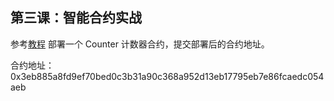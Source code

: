 ## 第三课：智能合约实战

参考[教程](https://github.com/starknet-edu/counter-workshop?tab=readme-ov-file) 部署一个 Counter 计数器合约，提交部署后的合约地址。

合约地址：
0x3eb885a8fd9ef70bed0c3b31a90c368a952d13eb17795eb7e86fcaedc054aeb
